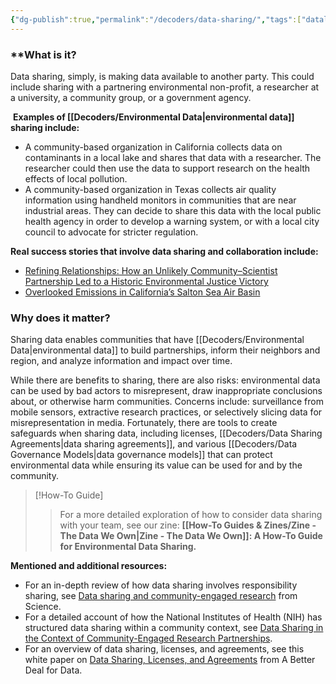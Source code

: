 ```yaml
---
{"dg-publish":true,"permalink":"/decoders/data-sharing/","tags":["datalicense","California","NewYork","risk","surveillance","misrepresentation","collaboration","airquality","misuse","extractivism","research"]}
---
```


### **What is it?

Data sharing, simply, is making data available to another party. This could include sharing with a partnering environmental non-profit, a researcher at a university, a community group, or a government agency.


 **Examples of [[Decoders/Environmental Data\|environmental data]] sharing include:**
- A community-based organization in California collects data on contaminants in a local lake and shares that data with a researcher. The researcher could then use the data to support research on the health effects of local pollution. 
- A community-based organization in Texas collects air quality information using handheld monitors in communities that are near industrial areas. They can decide to share this data with the local public health agency in order to develop a warning system, or with a local city council to advocate for stricter regulation. 

  

**Real success stories that involve data sharing and collaboration include:** 

- [Refining Relationships: How an Unlikely Community–Scientist Partnership Led to a Historic Environmental Justice Victory](https://www.liebertpub.com/doi/full/10.1089/env.2022.0018)
- [Overlooked Emissions in California’s Salton Sea Air Basin](https://www.ucdavis.edu/climate/news/overlooked-emissions-californias-salton-sea-air-basin)


### **Why does it matter?**

Sharing data enables communities that have [[Decoders/Environmental Data\|environmental data]] to build partnerships, inform their neighbors and region, and analyze information and impact over time. 

While there are benefits to sharing, there are also risks: environmental data can be used by bad actors to misrepresent, draw inappropriate conclusions about, or otherwise harm communities. Concerns include: surveillance from mobile sensors, extractive research practices, or selectively slicing data for misrepresentation in media. Fortunately, there are tools to create safeguards when sharing data, including licenses, [[Decoders/Data Sharing Agreements\|data sharing agreements]], and various [[Decoders/Data Governance Models\|data governance models]] that can protect environmental data while ensuring its value can be used for and by the community. 


> [!How-To Guide]
> > For a more detailed exploration of how to consider data sharing with your team, see our zine: **[[How-To Guides & Zines/Zine - The Data We Own\|Zine - The Data We Own]]: A How-To Guide for Environmental Data Sharing.**

  

**Mentioned and additional resources:**

- For an in-depth review of how data sharing involves responsibility sharing, see [Data sharing and community-engaged research](https://www.science.org/doi/10.1126/science.abq6851) from Science. 
- For a detailed account of how the National Institutes of Health (NIH) has structured data sharing within a community context, see [Data Sharing in the Context of Community-Engaged Research Partnerships](https://pmc.ncbi.nlm.nih.gov/articles/PMC10308954/).
- For an overview of data sharing, licenses, and agreements, see this white paper on [Data Sharing, Licenses, and Agreements](https://bd4d.org/resources/2310-data_sharing_licenses.pdf) from A Better Deal for Data.